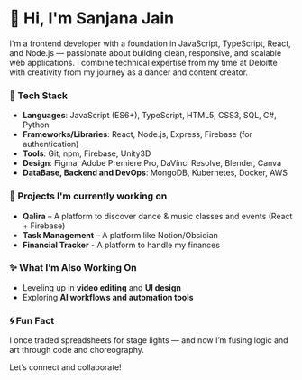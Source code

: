 # 👋 Hi, I'm Sanjana Jain

I'm a frontend developer with a foundation in JavaScript, TypeScript, React, and Node.js — passionate about building clean, responsive, and scalable web applications. I combine technical expertise from my time at Deloitte with creativity from my journey as a dancer and content creator.

### 🔧 Tech Stack
- **Languages**: JavaScript (ES6+), TypeScript, HTML5, CSS3, SQL, C#, Python
- **Frameworks/Libraries**: React, Node.js, Express, Firebase (for authentication)
- **Tools**: Git, npm, Firebase, Unity3D
- **Design**: Figma, Adobe Premiere Pro, DaVinci Resolve, Blender, Canva
- **DataBase, Backend and DevOps**: MongoDB, Kubernetes, Docker, AWS

### 🚀 Projects I'm currently working on
- **Qalira** – A platform to discover dance & music classes and events (React + Firebase)  
- **Task Management** – A platform like Notion/Obsidian
- **Financial Tracker** - A platform to handle my finances

### ✨ What I’m Also Working On
- Leveling up in **video editing** and **UI design**  
- Exploring **AI workflows and automation tools**  

### 🌀 Fun Fact
I once traded spreadsheets for stage lights — and now I’m fusing logic and art through code and choreography.

Let’s connect and collaborate!
